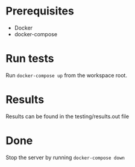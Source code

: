 # Prerequisites
- Docker
- docker-compose

# Run tests
Run `docker-compose up` from the workspace root.

# Results
Results can be found in the testing/results.out file

# Done
Stop the server by running `docker-compose down`